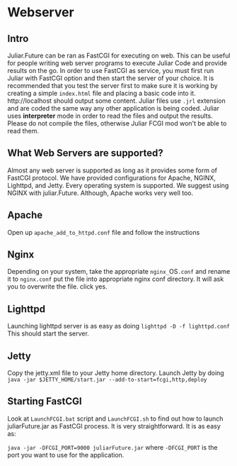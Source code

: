 # Webserver

## Intro
Juliar.Future can be ran as FastCGI for executing on web. This can be useful for people writing web server programs to execute Juliar Code and provide results on the go.
In order to use FastCGI as service, you must first run Juliar with FastCGI option and then start the server of your choice.
It is recommended that you test the server first to make sure it is working by creating a simple `index.html` file and
placing a basic code into it. http://localhost should output some content. Juliar files use `.jrl` extension
and are coded the same way any other application is being coded. Juliar uses **interpreter** mode in order to
read the files and output the results. Please do not compile the files, otherwise Juliar FCGI mod won't be able
to read them.

## What Web Servers are supported?
Almost any web server is supported as long as it provides some form of FastCGI protocol.
We have provided configurations for Apache, NGINX, Lighttpd, and Jetty. Every operating system is supported.
We suggest using NGINX with juliar.Future. Although, Apache works very well too.

## Apache
Open up `apache_add_to_httpd.conf` file and follow the instructions

## Nginx
Depending on your system, take the appropriate `nginx_`OS`.conf`
and rename it to `nginx.conf` put the file into appropriate nginx conf
directory. It will ask you to overwrite the file. click yes.

## Lighttpd
Launching lighttpd server is as easy as doing
`lighttpd -D -f lighttpd.conf`
This should start the server.

## Jetty
Copy the jetty.xml file to your Jetty home directory.
Launch Jetty by doing
`java -jar $JETTY_HOME/start.jar --add-to-start=fcgi,http,deploy`

## Starting FastCGI
Look at `LaunchFCGI.bat` script and `LaunchFCGI.sh` to find out how
to launch juliarFuture.jar as FastCGI process. It is very straightforward.
It is as easy as:

`
java -jar -DFCGI_PORT=9000 juliarFuture.jar
`
where `-DFCGI_PORT` is the port you want to use for the application.
